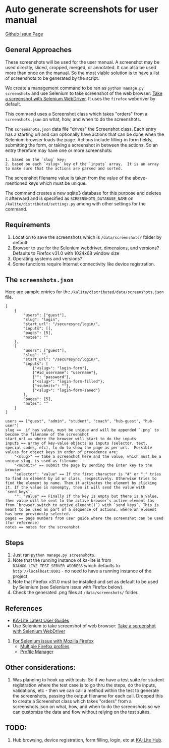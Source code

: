 Auto generate screenshots for user manual
=========================================

[Github Issue Page](https://github.com/learningequality/ka-lite/issues/2237)


## General Approaches

These screenshots will be used for the user manual.  A screenshot may be used directly, sliced, cropped, merged, or annotated.  It can also be used more than once on the manual.  So the most viable solution is to have a list of screenshots to be generated by the script.

We create a management command to be ran as `python manage.py screenshots` and use Selenium to take screenshot of the web browser: [Take a screenshot with Selenium WebDriver](http://stackoverflow.com/a/6282203/845481).  It uses the `firefox` webdriver by default.

This command uses a Screenshot class which takes "orders" from a `screenshots.json` on what, how, and when to do the screenshots.

The `screenshots.json` data file "drives" the Screenshot class.  Each entry has a starting url and can optionally have actions that can be done when the Selenium browser loads the page.  Actions include filling-in form fields, submitting the form, or taking a screenshot in between the actions.  So an entry therefore may have one or more screenshots:
    
    1. based on the `slug` key;
    2. based on each `<slug>` key of the `inputs` array.  It is an array to make sure that the actions are parsed and sorted.

The screenshot filename value is taken from the value of the above-mentioned keys which must be unique.

The command creates a new sqlite3 database for this purpose and deletes it afterward and is specified as `SCREENSHOTS_DATABASE_NAME` on `/kalite/distributed/settings.py` among with other settings for the command.


## Requirements
1. Location to save the screenshots which is `/data/screenshots/` folder by default.
1. Browser to use for the Selenium webdriver, dimensions, and versions?  Defaults to Firefox v31.0 with 1024x68 window size
1. Operating systems and versions?
1. Some functions require Internet connectivity like device registration.


## The `screenshots.json`

Here are sample entries for the `/kalite/distributed/data/screenshots.json` file.

    [
        {
            "users": ["guest"],
            "slug": "login",
            "start_url": "/securesync/login/",
            "inputs": [],
            "pages": [5],
            "notes": ""
        },
        {
            "users": ["guest"],
            "slug": "",
            "start_url": "/securesync/login/",
            "inputs": [
                {"<slug>": "login-form"},
                {"#id_username": "username"},
                {"": "password"},
                {"<slug>": "login-form-filled"},
                {"<submit>": ""},
                {"<slug>": "login-form-saved"}
            ],
            "pages": [5],
            "notes": ""
        }
    ]
    
    users == ["guest", "admin", "student", "coach", "hub-guest", "hub-user"]
    slug ==  if has value, must be unique and will be appended `.png` to become the filename of the screenshot
    start_url == where the browser will start to do the inputs 
    inputs == array of key-value objects as inputs (selector, text, special codes, etc), to do to show the page as per url.  Possible values for object keys in order of precedence are:
        "<slug>" == take a screenshot here and the value, which must be a unique slug, is used as filename
        "<submit>" == submit the page by sending the Enter key to the browser
        "selector": "value" == If the first character is "#" or "." tries to find an element by id or class, respectively. Otherwise tries to find the element by name. Then it activates the element by clicking it. If the value is nonempty, then it will send the value with `send_keys`.
        "": "value" == Finally if the key is empty but there is a value, then value will be sent to the active browser's active element (as from `browser.switch_to_active_element()`) with `send_keys`. This is meant to be used as part of a sequence of actions, where an element has been previously selected.
    pages == page numbers from user guide where the screenshot can be used (for reference)
    notes == notes for the screenshot


## Steps

1. Just ran `python manage.py screenshots`.
1. Note that the running instance of ka-lite is from `DJANGO_LIVE_TEST_SERVER_ADDRESS` which defaults to `http://localhost:8081` - no need to have a running instance of the project.
1. Note that Firefox v31.0 must be installed and set as default to be used by Selenium (see Selenium issue with Firefox below).
1. Check the generated .png files at `/data/screenshots/` folder.


## References
* [KA-Lite Latest User Guides](https://learningequality.org/ka-lite/user-guides/latest)
* Use Selenium to take screenshot of web browser: [Take a screenshot with Selenium WebDriver](http://stackoverflow.com/a/6282203/845481)
1. [For Selenium issue with Mozilla Firefox](http://stackoverflow.com/a/25645344)
    * [Multiple Firefox profiles](https://developer.mozilla.org/en-US/docs/Mozilla/Multiple_Firefox_Profiles)
    * [Profile Manager](https://developer.mozilla.org/en-US/docs/Profile_Manager)


## Other considerations:

1. Was planning to hook up with tests.  So if we have a test suite for student registration where the test case is 
to go thru the steps, do the inputs, validations, etc - then we can call a method within the test to 
generate the screenshots, passing the output filename for each call.  Dropped this to create a Screenshot class which takes "orders" from a screenshots.json on what, how, and when to do the screenshots so we can customize the data and flow without relying on the test suites.


## TODO:

1. Hub browsing, device registration, form filling, login, etc at [KA-Lite Hub](https://hub.learningequality.org/).
